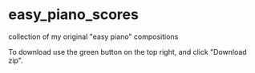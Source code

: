 # easy_piano_scores
collection of my original "easy piano" compositions

To download use the green button on the top right, and click "Download zip".

